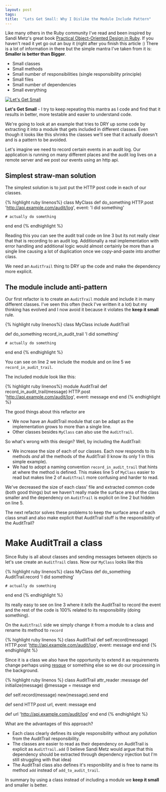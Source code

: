 ```yaml
---
layout: post
tags:
title:  "Lets Get Small: Why I Dislike the Module Include Pattern"
---
```


Like many others in the Ruby community I've read and been inspired by Sandi Metz's great book [Practical Object-Oriented Design in Ruby](http://www.poodr.com/).
If you haven't read it yet go out an buy it (right after you finish this article :)
There is a lot of information in there but the simple mantra I've taken from it is: **Smaller is better than Bigger**.

* Small classes
* Small methods
* Small number of responsibilities (single responsibility principle)
* Small files
* Small number of dependencies
* Small everything

[![Let's Get Small](http://upload.wikimedia.org/wikipedia/en/b/b7/Letsgetsmall.jpg)](http://en.wikipedia.org/wiki/Let's_Get_Small)

**Let's Get Small** - I try to keep repeating this mantra as I code and find that it results in better, more testable and easier to understand code.

We're going to look at an example that tries to DRY up some code by extracting it into a module that gets included in different classes. Even though it looks like this shrinks the classes we'll see that it actually doesn't and is a pattern to be avoided.

Let's imagine we need to record certain events in an audit log. Our application is running on many different places and the audit log lives on a remote server and we post our events using an http api.

## Simplest straw-man solution

The simplest solution is to just put the HTTP post code in each of our classes.

{% highlight ruby linenos%}
class MyClass
  def do_something
    HTTP.post 'http://api.example.com/audit/log', event: 'I did something'

    # actually do something
  end
end
{% endhighlight %}

Reading this you can see the audit trail code on line 3 but its not really clear that that is recording to an audit log.  Additionally a real implementation with error handling and additional logic would almost certainly be more than a single line causing a lot of duplication once we copy-and-paste into another class.

We need an `AuditTrail` thing to DRY up the code and make the dependency more explicit.

## The module include anti-pattern

Our first refactor is to create an `AuditTrail` module and include it in many different classes.
I've seen this often (heck I've written it a lot) but my thinking has evolved and I now avoid it because it violates the **keep it small** rule.

{% highlight ruby linenos%}
class MyClass
  include AuditTrail

  def do_something
    record_in_audit_trail 'I did something'

    # actually do something
  end
end
{% endhighlight %}

You can see on line 2 we include the module and on line 5 we `record_in_audit_trail`.

The included module look like this:

{% highlight ruby linenos%}
module AuditTrail
  def record_in_audit_trail(message)
    HTTP.post 'http://api.example.com/audit/log', event: message
  end
end
{% endhighlight %}

The good things about this refactor are

* We now have an AuditTrail module that can be adapt as the implementation grows to more than a single line.
* Other classes besides `MyClass` can also use the `AuditTrail`.

So what's wrong with this design? Well, by including the AuditTrail:

* We increase the size of each of our classes. Each now responds to its methods *and* all the methods of the AuditTrail (I know its only 1 in this simple example).
* We had to adopt a naming convention `record_in_audit_trail` that hints at where the method is defined. This makes line 5 of `MyClass` easier to read but makes line 2 of `AuditTrail` more confusing and harder to read.

We've decreased the size of each class' file and extracted common code (both good things) but we haven't really made the surface area of the class smaller and the dependency on `AuditTrail` is explicit on line 2 but hidden on line 5.

The next refactor solves these problems to keep the surface area of each class small and also make explicit that AuditTrail stuff is the responsibility of the AuditTrail?

# Make AuditTrail a class

Since Ruby is all about classes and sending messages between objects so let's use create an `AuditTrail` class. Now our `MyClass` looks like this

{% highlight ruby linenos%}
class MyClass
  def do_something
    AuditTrail.record 'I did something'

    # actually do something
  end
end
{% endhighlight %}

Its really easy to see on line 3 where it _tells_ the AuditTrail to record the event and the rest of the code is 100% related to its responsibility (doing something).

On the `AuditTrail` side we simply change it from a module to a class and rename its method to `record`

{% highlight ruby linenos %}
class AuditTrail
  def self.record(message)
    HTTP.post 'http://api.example.com/audit/log', event: message
  end
end
{% endhighlight %}

Since it is a class we also have the opportunity to extend it as requirements change perhaps using [resque](https://github.com/resque/resque) or something else so we do our processing in the background.

{% highlight ruby linenos %}
class AuditTrail
  attr_reader :message
  def initialize(message)
    @message = message
  end

  def self.record(message)
    new(message).send
  end

  def send
    HTTP.post url, event: message
  end

  def url
    'http://api.example.com/audit/log'
  end
end
{% endhighlight %}

What are the advantages of this approach?

* Each class clearly defines its single responsibility without any pollution from the AuditTrail responsibility.
* The classes are easier to read as their dependency on AuditTrail is explicit as `AuditTrail.add` (I believe Sandi Metz would argue that this dependency should be extracted through dependency injection but I'm still struggling with that idea)
* The AuditTrail class also defines it's responibility and is free to name its method `add` instead of `add_to_audit_trail`.

In summary by using a class instead of including a module we **keep it small** and smaller is better.
